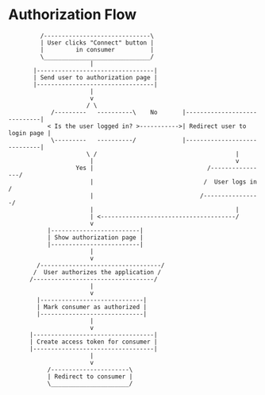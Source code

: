 # Authorization Flow

             /------------------------------\
             | User clicks "Connect" button |
             |         in consumer          |
             \______________________________/
                           |
           |---------------------------------|
           | Send user to authorization page |
           |---------------------------------|
                           |
                           v
                          / \
                /---------   ----------\    No       |-----------------------------|
               < Is the user logged in? >----------->| Redirect user to login page |
                \---------   ----------/             |-----------------------------|
                          \ /                                       |
                           |                                        v
                       Yes |                                /----------------/
                           |                               /  User logs in  /
                           |                              /----------------/
                           |                                        |
                           | <--------------------------------------/
                           v
               |-------------------------|
               | Show authorization page |
               |-------------------------|
                           |
                           v
            /----------------------------------/
           /  User authorizes the application /
          /----------------------------------/
                           |
                           v
            |-----------------------------|
            | Mark consumer as authorized |
            |-----------------------------|
                           |
                           v
          |----------------------------------|
          | Create access token for consumer |
          |----------------------------------|
                           |
                           v
               /----------------------\
               | Redirect to consumer |
               \______________________/

